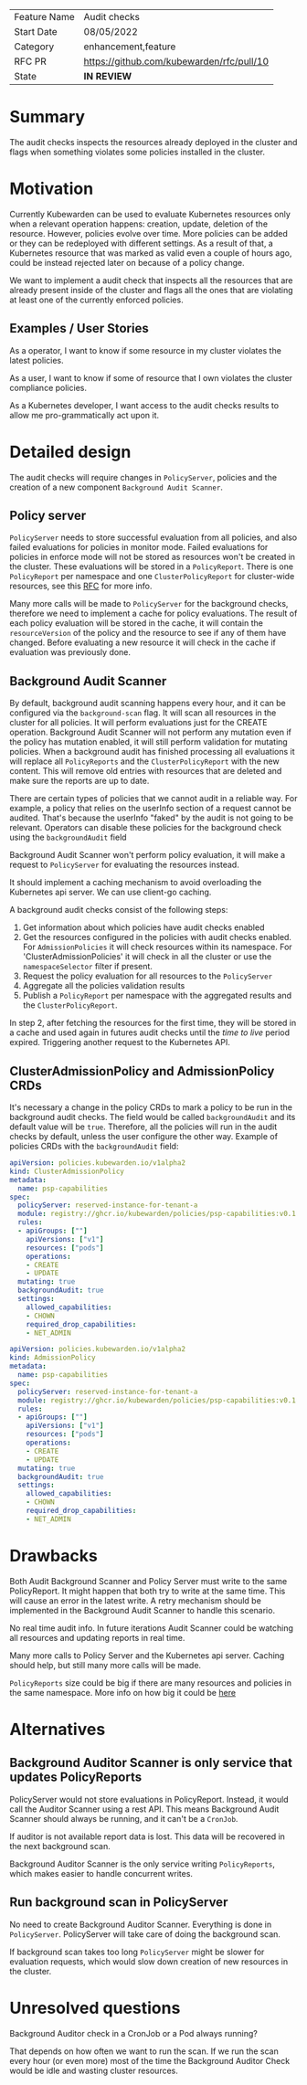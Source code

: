 
|              |                                  |
| :----------- | :------------------------------- |
| Feature Name | Audit checks                           |
| Start Date   | 08/05/2022                        |
| Category     | enhancement,feature                 |
| RFC PR       | https://github.com/kubewarden/rfc/pull/10  |
| State        | **IN REVIEW**                     |


# Summary

The audit checks inspects the resources already deployed in the cluster and flags
when something violates some policies installed in the cluster.

# Motivation

Currently Kubewarden can be used to evaluate Kubernetes resources only when a relevant
operation happens: creation, update, deletion of the resource. However, policies evolve over time.
More policies can be added or they can be redeployed with different settings.
As a result of that, a Kubernetes resource that was marked as valid even a couple of hours ago,
could be instead rejected later on because of a policy change.

We want to implement a audit check that inspects all the resources that are already
present inside of the cluster and flags all the ones that are violating at least one of
the currently enforced policies.

## Examples / User Stories

As a operator, I want to know if some resource in my cluster violates the latest policies.

As a user, I want to know if some of resource that I own violates the cluster compliance policies.

As a Kubernetes developer, I want access to the audit checks results to allow me pro-grammatically act upon it.

# Detailed design

The audit checks will require changes in `PolicyServer`, policies and the creation of a new component `Background Audit Scanner`.

## Policy server

`PolicyServer` needs to store successful evaluation from all policies, and also failed evaluations for 
policies in monitor mode. Failed evaluations for policies in enforce mode will not be stored as resources won't be 
created in the cluster. These evaluations will be stored in a `PolicyReport`. There is one `PolicyReport` per namespace and 
one `ClusterPolicyReport` for cluster-wide resources, see this [RFC](https://github.com/kubewarden/rfc/pull/13/files) for more info.

Many more calls will be made to `PolicyServer` for the background checks, therefore we need to implement a cache
for policy evaluations. The result of each policy evaluation will be stored in the cache, it will contain the `resourceVersion`
of the policy and the resource to see if any of them have changed. Before evaluating a new resource it will check in the 
cache if evaluation was previously done. 

## Background Audit Scanner

By default, background audit scanning happens every hour, and it can be configured via the `background-scan` flag.
It will scan all resources in the cluster for all policies. It will perform evaluations just for the CREATE operation.
Background Audit Scanner will not perform any mutation even if the policy has mutation enabled, it will still perform 
validation for mutating policies.
When a background audit has finished processing all evaluations it will replace all `PolicyReports` and the `ClusterPolicyReport`
with the new content. This will remove old entries with resources that are deleted and make sure the reports are up to date. 

There are certain types of policies that we cannot audit in a reliable way. For example, a policy that relies on the userInfo
section of a request cannot be audited. That's because the userInfo "faked" by the audit is not going to be relevant. Operators
can disable these policies for the background check using the `backgroundAudit` field

Background Audit Scanner won't perform policy evaluation, it will make a request to `PolicyServer` for evaluating the resources
instead.

It should implement a caching mechanism to avoid overloading the Kubernetes api server. We can use client-go caching.

A background audit checks consist of the following steps:
1. Get information about which policies have audit checks enabled
2. Get the resources configured in the policies with audit checks enabled. For `AdmissionPolicies` it will check resources
within its namespace. For 'ClusterAdmissionPolicies' it will check in all the cluster or use the `namespaceSelector` filter
if present.
3. Request the policy evaluation for all resources to the `PolicyServer`
4. Aggregate all the policies validation results
5. Publish a `PolicyReport` per namespace with the aggregated results and the `ClusterPolicyReport`.

In step 2, after fetching the resources for the first time,  they will be stored in a
cache and used again in futures audit checks until the *time to live* period expired.
Triggering another request to the Kubernetes API.

## ClusterAdmissionPolicy and AdmissionPolicy CRDs

It's necessary a change in the policy CRDs to mark a policy to be run in the background audit checks.
The field would be called `backgroundAudit` and its default value will be `true`.
Therefore, all the policies will run in the audit checks by default, unless the user
configure the other way. Example of policies CRDs with the `backgroundAudit` field:

```yaml
apiVersion: policies.kubewarden.io/v1alpha2
kind: ClusterAdmissionPolicy
metadata:
  name: psp-capabilities
spec:
  policyServer: reserved-instance-for-tenant-a
  module: registry://ghcr.io/kubewarden/policies/psp-capabilities:v0.1.3
  rules:
  - apiGroups: [""]
    apiVersions: ["v1"]
    resources: ["pods"]
    operations:
    - CREATE
    - UPDATE
  mutating: true
  backgroundAudit: true
  settings:
    allowed_capabilities:
    - CHOWN
    required_drop_capabilities:
    - NET_ADMIN
```

```yaml
apiVersion: policies.kubewarden.io/v1alpha2
kind: AdmissionPolicy
metadata:
  name: psp-capabilities
spec:
  policyServer: reserved-instance-for-tenant-a
  module: registry://ghcr.io/kubewarden/policies/psp-capabilities:v0.1.3
  rules:
  - apiGroups: [""]
    apiVersions: ["v1"]
    resources: ["pods"]
    operations:
    - CREATE
    - UPDATE
  mutating: true
  backgroundAudit: true
  settings:
    allowed_capabilities:
    - CHOWN
    required_drop_capabilities:
    - NET_ADMIN
```

# Drawbacks

Both Audit Background Scanner and Policy Server must write to the same PolicyReport. It might happen that both try to
write at the same time. This will cause an error in the latest write. A retry mechanism should be implemented in the
Background Audit Scanner to handle this scenario.

No real time audit info. In future iterations Audit Scanner could be watching all resources and updating reports in real time.

Many more calls to Policy Server and the Kubernetes api server. Caching should help, but still many more calls will be made.

`PolicyReports` size could be big if there are many resources and policies in the same namespace. More info on how big it 
could be [here](https://github.com/kubewarden/rfc/pull/13#issuecomment-1253744208)

# Alternatives

## Background Auditor Scanner is only service that updates PolicyReports

PolicyServer would not store evaluations in PolicyReport. Instead, it would call the Auditor Scanner using a rest API.
This means Background Audit Scanner should always be running, and it can't be a `CronJob`.

If auditor is not available report data is lost. This data will be recovered in the next background scan.

Background Auditor Scanner is the only service writing `PolicyReports`, which makes easier to handle concurrent writes.

## Run background scan in PolicyServer

No need to create Background Auditor Scanner. Everything is done in `PolicyServer`. PolicyServer will take care 
of doing the background scan.

If background scan takes too long `PolicyServer` might be slower for evaluation requests, which would slow down creation 
of new resources in the cluster.

# Unresolved questions

Background Auditor check in a CronJob or a Pod always running?

That depends on how often we want to run the scan. If we run the scan every hour (or even more) most of the time the 
Background Auditor Check would be idle and wasting cluster resources.



